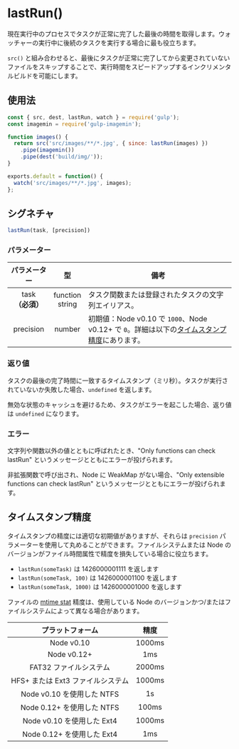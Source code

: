 <!-- front-matter
id: lastrun
title: lastRun()
hide_title: true
sidebar_label: lastRun()
-->

# lastRun()

現在実行中のプロセスでタスクが正常に完了した最後の時間を取得します。ウォッチャーの実行中に後続のタスクを実行する場合に最も役立ちます。

`src()` と組み合わせると、最後にタスクが正常に完了してから変更されていないファイルをスキップすることで、実行時間をスピードアップするインクリメンタルビルドを可能にします。

## 使用法

```js
const { src, dest, lastRun, watch } = require('gulp');
const imagemin = require('gulp-imagemin');

function images() {
  return src('src/images/**/*.jpg', { since: lastRun(images) })
    .pipe(imagemin())
    .pipe(dest('build/img/'));
}

exports.default = function() {
  watch('src/images/**/*.jpg', images);
};
```


## シグネチャ

```js
lastRun(task, [precision])
```

### パラメーター

| パラメーター | 型 | 備考 |
|:--------------:|:------:|-------|
| task<br>**（必須）** | function<br>string | タスク関数または登録されたタスクの文字列エイリアス。 |
| precision | number | 初期値：Node v0.10 で `1000`、Node v0.12+ で `0`。詳細は以下の[タイムスタンプ精度][timestamp-precision-section]にあります。 |

### 返り値

タスクの最後の完了時間に一致するタイムスタンプ（ミリ秒）。タスクが実行されていないか失敗した場合、`undefined` を返します。

無効な状態のキャッシュを避けるため、タスクがエラーを起こした場合、返り値は `undefined` になります。

### エラー

文字列や関数以外の値とともに呼ばれたとき、"Only functions can check lastRun" というメッセージとともにエラーが投げられます。

非拡張関数で呼び出され、Node に WeakMap がない場合、"Only extensible functions can check lastRun" というメッセージとともにエラーが投げられます。

## タイムスタンプ精度

タイムスタンプの精度には適切な初期値がありますが、それらは `precision` パラメーターを使用して丸めることができます。ファイルシステムまたは Node のバージョンがファイル時間属性で精度を損失している場合に役立ちます。


* `lastRun(someTask)` は 1426000001111 を返します
* `lastRun(someTask, 100)` は 1426000001100 を返します
* `lastRun(someTask, 1000)` は 1426000001000 を返します

ファイルの [mtime stat][fs-stats-concepts] 精度は、使用している Node のバージョンかつ/またはファイルシステムによって異なる場合があります。


| プラットフォーム | 精度 |
|:-----------:|:------------:|
| Node v0.10 | 1000ms |
| Node v0.12+ | 1ms |
| FAT32 ファイルシステム | 2000ms |
| HFS+ または Ext3 ファイルシステム | 1000ms |
| Node v0.10 を使用した NTFS | 1s |
| Node 0.12+ を使用した NTFS | 100ms |
| Node v0.10 を使用した Ext4 | 1000ms |
| Node 0.12+ を使用した Ext4 | 1ms |


[timestamp-precision-section]: #timestamp-precision
[fs-stats-concepts]: ../api/concepts.md#file-system-stats
